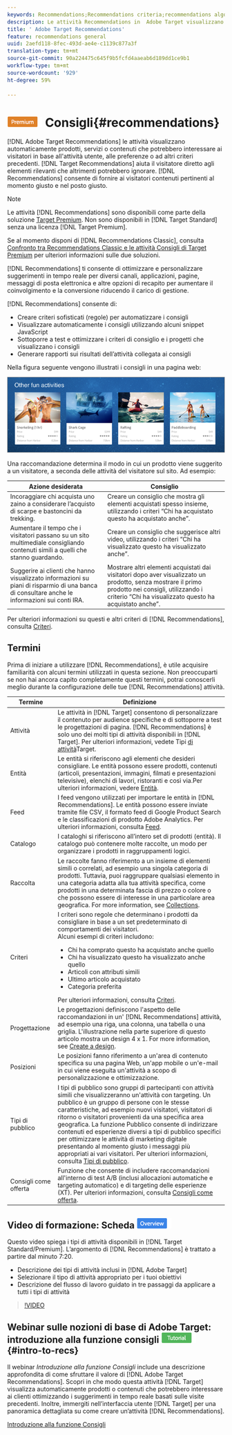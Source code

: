 ```yaml
---
keywords: Recommendations;Recommendations criteria;recommendations algorithms;recommendations activity;criteria;recommendations targeting;recs
description: Le attività Recommendations in  Adobe Target visualizzano automaticamente prodotti o contenuti che potrebbero interessare i clienti sulla base dell'attività utente precedente o di altri algoritmi. I consigli aiutano a indirizzare i clienti verso elementi rilevanti di cui potrebbero non essere a conoscenza.
title: ' Adobe Target Recommendations'
feature: recommendations general
uuid: 2aefd118-8fec-493d-ae4e-c1139c877a3f
translation-type: tm+mt
source-git-commit: 90a224475c645f9b5fcfd4aaeab6d189dd1ce9b1
workflow-type: tm+mt
source-wordcount: '929'
ht-degree: 59%

---
```



# ![PREMIUM](/help/assets/premium.png) Consigli{#recommendations}

[!DNL Adobe Target Recommendations] le attività visualizzano automaticamente prodotti, servizi o contenuti che potrebbero interessare ai visitatori in base all&#39;attività utente, alle preferenze o ad altri criteri precedenti. [!DNL Target Recommendations] aiuta il visitatore diretto agli elementi rilevanti che altrimenti potrebbero ignorare. [!DNL Recommendations] consente di fornire ai visitatori contenuti pertinenti al momento giusto e nel posto giusto.

>[!NOTE]
>
>Le attività [!DNL Recommendations] sono disponibili come parte della soluzione [Target Premium](/help/c-intro/intro.md#premium). Non sono disponibili in [!DNL Target Standard] senza una licenza [!DNL Target Premium].
>
>Se al momento disponi di [!DNL Recommendations Classic], consulta [Confronto tra Recommendations Classic e le attività Consigli di Target Premium](../c-recommendations/c-recommendations-faq/recommendations-classic-versus-recommendations-activities-target-premium.md#concept_A80223EF66634EA380580C2823A581C5) per ulteriori informazioni sulle due soluzioni.

[!DNL Recommendations] ti consente di ottimizzare e personalizzare suggerimenti in tempo reale per diversi canali, applicazioni, pagine, messaggi di posta elettronica e altre opzioni di recapito per aumentare il coinvolgimento e la conversione riducendo il carico di gestione.

[!DNL Recommendations] consente di:

* Creare criteri sofisticati (regole) per automatizzare i consigli
* Visualizzare automaticamente i consigli utilizzando alcuni snippet JavaScript
* Sottoporre a test e ottimizzare i criteri di consiglio e i progetti che visualizzano i consigli
* Generare rapporti sui risultati dell’attività collegata ai consigli

Nella figura seguente vengono illustrati i consigli in una pagina web:

![](assets/velocity_example.png)

Una raccomandazione determina il modo in cui un prodotto viene suggerito a un visitatore, a seconda delle attività del visitatore sul sito. Ad esempio:

| Azione desiderata | Consiglio |
|--- |--- |
| Incoraggiare chi acquista uno zaino a considerare l’acquisto di scarpe e bastoncini da trekking. | Creare un consiglio che mostra gli elementi acquistati spesso insieme, utilizzando i criteri “Chi ha acquistato questo ha acquistato anche”. |
| Aumentare il tempo che i visitatori passano su un sito multimediale consigliando contenuti simili a quelli che stanno guardando. | Creare un consiglio che suggerisce altri video, utilizzando i criteri “Chi ha visualizzato questo ha visualizzato anche”. |
| Suggerire ai clienti che hanno visualizzato informazioni su piani di risparmio di una banca di consultare anche le informazioni sui conti IRA. | Mostrare altri elementi acquistati dai visitatori dopo aver visualizzato un prodotto, senza mostrare il primo prodotto nei consigli, utilizzando i criterio “Chi ha visualizzato questo ha acquistato anche”. |

Per ulteriori informazioni su questi e altri criteri di [!DNL Recommendations], consulta [Criteri](../c-recommendations/c-algorithms/algorithms.md#concept_4BD01DC437F543C0A13621C93A302750).

## Termini

Prima di iniziare a utilizzare [!DNL Recommendations], è utile acquisire familiarità con alcuni termini utilizzati in questa sezione. Non preoccuparti se non hai ancora capito completamente questi termini, potrai conoscerli meglio durante la configurazione delle tue [!DNL Recommendations] attività.

| Termine | Definizione |
| --- | --- |
| Attività | Le attività in [!DNL Target] consentono di personalizzare il contenuto per audience specifiche e di sottoporre a test le progettazioni di pagina. [!DNL Recommendations] è solo uno dei molti tipi di attività disponibili in [!DNL Target]. Per ulteriori informazioni, vedete Tipi [di attività](/help/c-activities/target-activities-guide.md)Target. |
| Entità | Le entità si riferiscono agli elementi che desideri consigliare. Le entità possono essere prodotti, contenuti (articoli, presentazioni, immagini, filmati e presentazioni televisive), elenchi di lavori, ristoranti e così via.Per ulteriori informazioni, vedere [Entità](/help/c-recommendations/c-products/products.md). |
| Feed | I feed vengono utilizzati per importare le entità in [!DNL Recommendations]. Le entità possono essere inviate tramite file CSV, il formato feed di Google Product Search e le classificazioni di prodotto Adobe Analytics. Per ulteriori informazioni, consulta [Feed](/help/c-recommendations/c-products/feeds.md). |
| Catalogo | I cataloghi si riferiscono all’intero set di prodotti (entità). Il catalogo può contenere molte raccolte, un modo per organizzare i prodotti in raggruppamenti logici. |
| Raccolta | Le raccolte fanno riferimento a un insieme di elementi simili o correlati, ad esempio una singola categoria di prodotti. Tuttavia, puoi raggruppare qualsiasi elemento in una categoria adatta alla tua attività specifica, come prodotti in una determinata fascia di prezzo o colore o che possono essere di interesse in una particolare area geografica. For more information, see [Collections](/help/c-recommendations/c-products/collections.md). |
| Criteri | I criteri sono regole che determinano i prodotti da consigliare in base a un set predeterminato di comportamenti dei visitatori.<br>Alcuni esempi di criteri includono: <ul><li>Chi ha comprato questo ha acquistato anche quello</li><li>Chi ha visualizzato questo ha visualizzato anche quello</li><li>Articoli con attributi simili</li><li>Ultimo articolo acquistato</li><li>Categoria preferita</li></ul>  Per ulteriori informazioni, consulta [Criteri](/help/c-recommendations/c-algorithms/algorithms.md). |
| Progettazione | Le progettazioni definiscono l&#39;aspetto delle raccomandazioni in un&#39; [!DNL Recommendations] attività, ad esempio una riga, una colonna, una tabella o una griglia. L&#39;illustrazione nella parte superiore di questo articolo mostra un design 4 x 1. For more information, see [Create a design](/help/c-recommendations/c-design-overview/create-design.md). |
| Posizioni | Le posizioni fanno riferimento a un&#39;area di contenuto specifica su una pagina Web, un&#39;app mobile o un&#39;e-mail in cui viene eseguita un&#39;attività a scopo di personalizzazione e ottimizzazione. |
| Tipi di pubblico | I tipi di pubblico sono gruppi di partecipanti con attività simili che visualizzeranno un&#39;attività con targeting. Un pubblico è un gruppo di persone con le stesse caratteristiche, ad esempio nuovi visitatori, visitatori di ritorno o visitatori provenienti da una specifica area geografica. La funzione Pubblico consente di indirizzare contenuti ed esperienze diversi a tipi di pubblico specifici per ottimizzare le attività di marketing digitale presentando al momento giusto i messaggi più appropriati ai vari visitatori. Per ulteriori informazioni, consulta [Tipi di pubblico](/help/c-target/target.md). |
| Consigli come offerta | Funzione che consente di includere raccomandazioni all&#39;interno di test A/B (inclusi allocazioni automatiche e targeting automatico) e di targeting delle esperienze (XT). Per ulteriori informazioni, consulta [Consigli come offerta](/help/c-recommendations/recommendations-as-an-offer.md). |

## Video di formazione: Scheda ![Panoramica sui tipi di attività](/help/assets/overview.png)

Questo video spiega i tipi di attività disponibili in [!DNL Target Standard/Premium]. L’argomento di [!DNL Recommendations] è trattato a partire dal minuto 7:20.

* Descrizione dei tipi di attività inclusi in [!DNL Adobe Target]
* Selezionare il tipo di attività appropriato per i tuoi obiettivi
* Descrizione del flusso di lavoro guidato in tre passaggi da applicare a tutti i tipi di attività

>[!VIDEO](https://video.tv.adobe.com/v/17386)

## Webinar sulle nozioni di base di Adobe Target: introduzione alla funzione consigli ![Badge di esercitazione](/help/assets/tutorial.png) {#intro-to-recs}

Il webinar *Introduzione alla funzione Consigli* include una descrizione approfondita di come sfruttare il valore di [!DNL Adobe Target Recommendations]. Scopri in che modo questa attività [!DNL Target] visualizza automaticamente prodotti o contenuti che potrebbero interessare ai clienti ottimizzando i suggerimenti in tempo reale basati sulle visite precedenti. Inoltre, immergiti nell’interfaccia utente [!DNL Target] per una panoramica dettagliata su come creare un’attività [!DNL Recommendations].

[Introduzione alla funzione Consigli](https://adobecustomersuccess.adobeconnect.com/p8gt31drhs3e/?OWASP_CSRFTOKEN=4bd6cac5d0806167ee0a5449ba93d6300548d09c922bcb751c38973897a5703a)